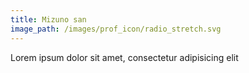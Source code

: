 ```yaml
---
title: Mizuno san
image_path: /images/prof_icon/radio_stretch.svg
---
```

Lorem ipsum dolor sit amet, consectetur adipisicing elit
